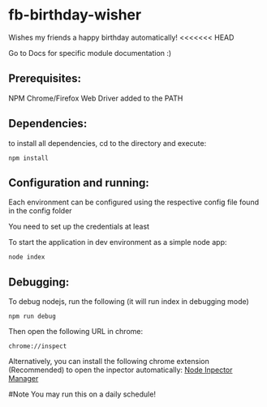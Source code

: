 # fb-birthday-wisher
Wishes my friends a happy birthday automatically!
<<<<<<< HEAD

Go to Docs for specific module documentation :)

## Prerequisites:
NPM
Chrome/Firefox Web Driver added to the PATH

## Dependencies:
to install all dependencies, cd to the directory and execute:
```
npm install
```

## Configuration and running:
Each environment can be configured using the respective config file found in the config folder

You need to set up the credentials at least

To start the application in dev environment as a simple node app:
```
node index
```

## Debugging:
To debug nodejs, run the following (it will run index in debugging mode)
```
npm run debug
```
Then open the following URL in chrome:
```
chrome://inspect
```

Alternatively, you can install the following chrome extension (Recommended) to open the inpector automatically:
[Node Inpector Manager](https://chrome.google.com/webstore/detail/nodejs-v8-inspector-manag/gnhhdgbaldcilmgcpfddgdbkhjohddkj)

#Note
You may run this on a daily schedule!
